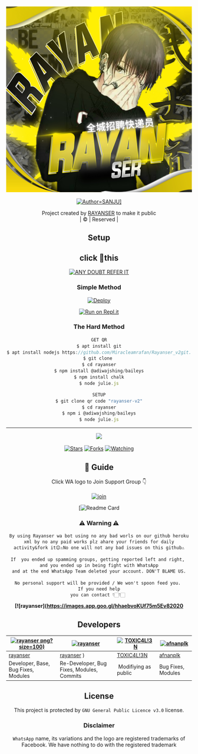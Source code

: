 <div align="center">

 </a>
</p>
<div align="center">
  <p align="center">
<img src=20211028_211021.jpg>
</p>
  <p align="center">
<a href="https://github.com/miracleramfan/rayanser"><img title="Author=SANJU]" src="https://img.shields.io/badge/Author-SANJU" color=blue&style=for-the-badge&logo=whatsapp"></a>
</p>
</div>
<p align="center">
Project created by <a href="https://github.com/miracleramfan/rayanser">RAYANSER</a> to make it public
    <br>
       | © |
        Reserved |
    <br> 
</p>

## Setup
<div align="center"> 


## click 🥳this

 [![ANY DOUBT REFER IT](https://www.linkpicture.com/q/YouTube-Logo-700x394.png)](https://youtube.com/channel/UCUeuLLirgvSEgEkirCwFyyQ)


  ### Simple Method
  
[![Deploy](https://www.herokucdn.com/deploy/button.svg)](https://heroku.com/deploy?template=https://github.com/Miracleramfan/rayanser) 
  
[![Run on Repl.it](https://repl.it/badge/github/quiec/whatsAlfa)](https://replit.com/@rayanser/rayanser)
  
### The Hard Method
```js
GET QR
$ apt install git
$ apt install nodejs https://github.com/Miracleamrafan/Rayanser_v2git.
$ git clone 
$ cd rayanser
$ npm install @adiwajshing/baileys
$ npm install chalk
$ node julie.js
```
      
```js
SETUP
$ git clone qr code "rayanser-v2"
$ cd rayanser
$ npm i @adiwajshing/baileys
$ node julie.js
```

----

  <p align="center">
  <a href="httsp://github.com/Miracleramfan[rayanser>
    
<a href="https://github.com/Miracleramfan/rayanser) ">
<img src="https://img.shields.io/github/repo-size/rayanser?color=green&label=Repo%20total%20size&style=plastic">
<p align="center">
<a href="https://github.com/Miracleramfan/rayanser) "
<img title="Followers" src="https://img.shields.io/github/followers/rayanser?color=blue&style=flat-square"></a>
<a href="https://github.com/Miracleramfan/rayanser) /stargazers/"><img title="Stars" src="https://img.shields.io/github/stars/miracleramfan/rayanser?color=blue&style=flat-square"></a>
<a href="https://github.com/Miracleamrafan/rayanser) /network/members"><img title="Forks" src="https://img.shields.io/github/forks/miracleramfan/rayanser?color=blue&style=flat-square"></a>
<a href="https://github.com/Miracleamrafan/rayanser) /watchers"><img title="Watching" src="https://img.shields.io/github/watchers/miracleramfan/rayanser?label=Watchers&color=blue&style=flat-square"></a>
</p>

## 📢 Guide
Click WA logo to Join Support Group 👇
    <br>
<br>
  [![join](https://github.com/Alien-alfa/PublicBot/blob/main/wlogo.svg.png)](https://chat.whatsapp.com/Lw3fagpYYZdBYbs7TssQPV)
  <div align="center">
       
  [![Readme Card](https://github-readme-stats.vercel.app/api/pin/username=rayanssr]https://github.com/miracleramfan/rayanser?]https://github.com/miracleramfan/rayanser)
  </div>
    
### ⚠ Warning ⚠

```
By using Rayanser wa bot using no any bad worls on our github heroku xml by no any paid works plz ahare your friends for daily activity&fork it😌⚠️No one will not any bad issues on this github⚠️

If  you ended up spamming groups, getting reported left and right, 
and you ended up in being fight with WhatsApp
and at the end WhatsApp Team deleted your account. DON'T BLAME US.

No personal support will be provided / We won't spoon feed you. 
If you need help
you can contact 👇🏻👇🏻 
```
**[![rayanser](https://images.app.goo.gl/hhaebvoKUf75m5Ev82020**

## Developers
  <div align="center">
    
  [![rayanser](https://github.com/miracleramfan/rayanser) png?size=100)](https://github.com/miracleramfan) | [![rayanser](.png?size=100)](https://github.com/miracleramfan) |  [![TOXIC4L!3N](https://github.com/Alien-alfa.png?size=100)](https://github.com/AI-VIKI) | [![afnanplk](https://github.com/afnanplk.png?size=100)](https://github.com/afnanplk) 
----|----|----|----
[rayanser](https://github.com/rayanser) | [rayanser](https://github.com/Miracleramfan/rayanser) ) | [TOXIC4L!3N](https://github.com/AI-VIKI) | [afnanplk](https://github.com/afnanplk) 
Developer, Base, Bug Fixes, Modules| Re-Developer, Bug Fixes, Modules, Commits |  Modifiying  as   public | Bug Fixes, Modules 
  </div>
    


## License
This project is protected by `GNU General Public Licence v3.0` license.

### Disclaimer
`WhatsApp` name, its variations and the logo are registered trademarks of Facebook. We have nothing to do with the registered trademark
